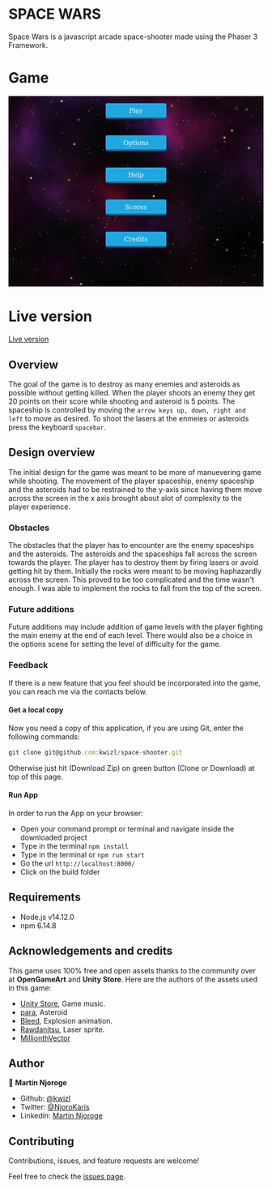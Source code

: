# SPACE WARS

Space Wars is a javascript arcade space-shooter made using the Phaser 3 Framework.

# Game

![screenshot](./build/assets/screenshot.png)

# Live version
[Live version](https://kwizl.github.io/space-shooter/)

## Overview
The goal of the game is to destroy as many enemies and asteroids as possible without getting killed. When the player shoots an enemy they get 20 points on their score while shooting and asteroid is 5 points. The spaceship is controlled by moving the `arrow keys up, down, right and left` to move as desired. To shoot the lasers at the enmeies or asteroids press the keyboard `spacebar`.

## Design overview

The initial design for the game was meant to be more of manuevering game while shooting. The movement of the player spaceship, enemy spaceship and the asteroids had to be restrained to the y-axis since having them move across the screen in the x axis brought about alot of complexity to the player experience.

### Obstacles
The obstacles that the player has to encounter are the enemy spaceships and the asteroids. The asteroids and the spaceships fall across the screen towards the player. The player has to destroy them by firing lasers or avoid getting hit by them. Initially the rocks were meant to be moving haphazardly across the screen. This proved to be too complicated and the time wasn't enough. I was able to implement the rocks to fall from the top of the screen.

### Future additions
Future additions may include addition of game levels with the player fighting the main enemy at the end of each level. There would also be a choice in the options scene for setting the level of difficulty for the game.

### Feedback
If there is a new feature that you feel should be incorporated into the game, you can reach me via the contacts below.

#### Get a local copy
Now you need a copy of this application, if you are using Git, enter the following commands:
```js
git clone git@github.com:kwizl/space-shooter.git
```
Otherwise just hit (Download Zip) on green button (Clone or Download) at top of this page.

#### Run App

In order to run the App on your browser:
- Open your command prompt or terminal and navigate inside the downloaded project
- Type in the terminal `npm install`
- Type in the terminal or `npm run start`
- Go the url `http://localhost:8000/`
- Click on the build folder

## Requirements
- Node.js v14.12.0
- npm 6.14.8

## Acknowledgements and credits
This game uses 100% free and open assets thanks to the community over at **OpenGameArt** and **Unity Store**. Here are the authors of the assets used in this game:

- [Unity Store](), Game music.
- [para](https://opengameart.org/content/low-poly-rocks), Asteroid
- [Bleed](https://opengameart.org/users/bleed), Explosion animation.
- [Rawdanitsu](https://opengameart.org/users/rawdanitsu), Laser sprite.
- [MillionthVector](https://opengameart.org/content/set-faction5-spaceships)

## Author

👤 **Martin Njoroge**

- Github: [@kwizl](https://github.com/kwizl)
- Twitter: [@NjoroKaris](https://twitter.com/NjoroKaris)
- Linkedin: [Martin Njoroge](https://www.linkedin.com/in/martin-kariuki-njoroge/)

## Contributing

Contributions, issues, and feature requests are welcome!

Feel free to check the [issues page](issues/).
